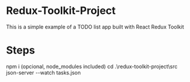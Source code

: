 # Redux-Toolkit-Project
 This is a simple example of a TODO list app built with React Redux Toolkit

# Steps
 npm i (opcional, node_modules included)
 cd .\redux-toolkit-project\src\
 json-server --watch tasks.json
